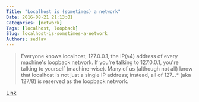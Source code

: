 ```yaml
---
Title: "Localhost is (sometimes) a network"
Date: 2016-08-21 21:13:01
Categories: [network]
Tags: [localhost, loopback]
Slug: localhost-is-sometimes-a-network
Authors: sedlav
---
```


> Everyone knows localhost, 127.0.0.1, the IP(v4) address of every machine's loopback network. If you're talking to 127.0.0.1, you're talking to yourself (machine-wise). Many of us (although not all) know that localhost is not just a single IP address; instead, all of 127.*.*.* (aka 127/8) is reserved as the loopback network.

[Link](https://utcc.utoronto.ca/~cks/space/blog/sysadmin/LocalhostIsANetwork)
